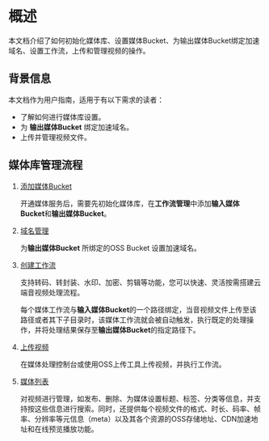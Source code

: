 # 概述

本文档介绍了如何初始化媒体库、设置媒体Bucket、为输出媒体Bucket绑定加速域名、设置工作流，上传和管理视频的操作。

## 背景信息

本文档作为用户指南，适用于有以下需求的读者：

-   了解如何进行媒体库设置。
-   为 **输出媒体Bucket** 绑定加速域名。
-   上传并管理视频文件。

## 媒体库管理流程

1.  [添加媒体Bucket](/cn.zh-CN/控制台指南/工作流管理/添加媒体Bucket.md)

    开通媒体服务后，需要先初始化媒体库，在**工作流管理**中添加**输入媒体Bucket**和**输出媒体Bucket**。

2.  [域名管理](/cn.zh-CN/用户指南/域名管理.md)

    为**输出媒体Bucket** 所绑定的OSS Bucket 设置加速域名。

3.  [创建工作流](/cn.zh-CN/控制台指南/工作流管理/创建工作流.md)

    支持转码、转封装、水印、加密、剪辑等功能，您可以快速、灵活按需搭建云端音视频处理流程。

    每个媒体工作流与**输入媒体Bucket**的一个路径绑定，当音视频文件上传至该路径或者其下子目录时，该媒体工作流就会被自动触发，执行既定的处理操作，并将处理结果保存至**输出媒体Bucket**的指定路径下。

4.  [上传视频](/cn.zh-CN/控制台指南/媒体管理/上传视频.md)

    在媒体处理控制台或使用OSS上传工具上传视频，并执行工作流。

5.  [媒体列表](/cn.zh-CN/控制台指南/媒体管理/媒体列表.md)

    对视频进行管理，如发布、删除、为媒体设置标题、标签、分类等信息，并支持按这些信息进行搜索。同时，还提供每个视频文件的格式、时长、码率、帧率、分辨率等元信息（meta）以及其各个资源的OSS存储地址、CDN加速地址和在线预览播放功能。


